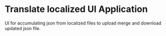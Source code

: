 # Translate localized UI Application
UI for accumulating json from localized files to upload merge and download updated json file.
